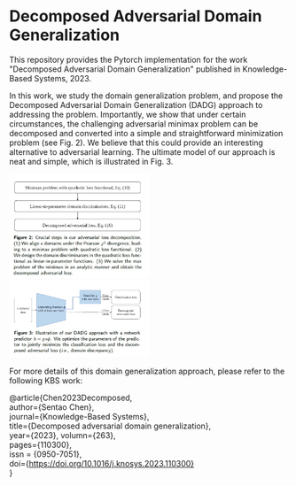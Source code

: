 # Decomposed Adversarial Domain Generalization

This repository provides the Pytorch implementation for the work "Decomposed Adversarial Domain Generalization" published in Knowledge-Based Systems, 2023. 

In this work, we study the domain generalization problem, and propose the Decomposed Adversarial Domain Generalization (DADG) approach to addressing the problem.
Importantly, we show that under certain circumstances, the challenging adversarial minimax problem can be decomposed and converted into a simple and straightforward minimization problem (see Fig. 2). We believe that this could provide an interesting alternative to adversarial learning. The ultimate model of our approach is neat and simple, which is illustrated in Fig. 3.

<img src="Loss.jpg" width="50%">

<img src="Model.jpg" width="50%">


For more details of this domain generalization approach, please refer to the following KBS work: 

@article{Chen2023Decomposed,  
  author={Sentao Chen},  
  journal={Knowledge-Based Systems},   
  title={Decomposed adversarial domain generalization},   
  year={2023},
  volumn={263},  
  pages={110300},   
  issn = {0950-7051},  
  doi={https://doi.org/10.1016/j.knosys.2023.110300}   
  }
 
